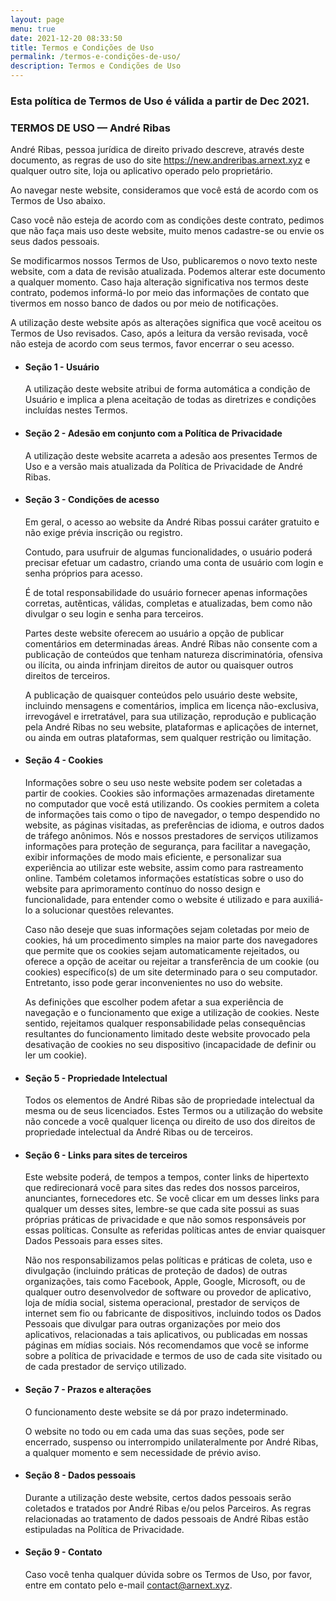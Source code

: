 ```yaml
---
layout: page
menu: true
date: 2021-12-20 08:33:50
title: Termos e Condições de Uso
permalink: /termos-e-condições-de-uso/
description: Termos e Condições de Uso
---
```



### Esta política de Termos de Uso é válida a partir de Dec 2021.

### TERMOS DE USO — André Ribas

André Ribas, pessoa jurídica de direito privado descreve, através deste documento, as regras de uso do site https://new.andreribas.arnext.xyz e qualquer outro site, loja ou aplicativo operado pelo proprietário.

Ao navegar neste website, consideramos que você está de acordo com os Termos de Uso abaixo.

Caso você não esteja de acordo com as condições deste contrato, pedimos que não faça mais uso deste website, muito menos cadastre-se ou envie os seus dados pessoais.

Se modificarmos nossos Termos de Uso, publicaremos o novo texto neste website, com a data de revisão atualizada. Podemos alterar este documento a qualquer momento. Caso haja alteração significativa nos termos deste contrato, podemos informá-lo por meio das informações de contato que tivermos em nosso banco de dados ou por meio de notificações.

A utilização deste website após as alterações significa que você aceitou os Termos de Uso revisados. Caso, após a leitura da versão revisada, você não esteja de acordo com seus termos, favor encerrar o seu acesso.

* #### Seção 1 - Usuário

  A utilização deste website atribui de forma automática a condição de Usuário e implica a plena aceitação de todas as diretrizes e condições incluídas nestes Termos.
* #### Seção 2 - Adesão em conjunto com a Política de Privacidade

  A utilização deste website acarreta a adesão aos presentes Termos de Uso e a versão mais atualizada da Política de Privacidade de André Ribas.
* #### Seção 3 - Condições de acesso

  Em geral, o acesso ao website da André Ribas possui caráter gratuito e não exige prévia inscrição ou registro.

  Contudo, para usufruir de algumas funcionalidades, o usuário poderá precisar efetuar um cadastro, criando uma conta de usuário com login e senha próprios para acesso.

  É de total responsabilidade do usuário fornecer apenas informações corretas, autênticas, válidas, completas e atualizadas, bem como não divulgar o seu login e senha para terceiros.

  Partes deste website oferecem ao usuário a opção de publicar comentários em determinadas áreas. André Ribas não consente com a publicação de conteúdos que tenham natureza discriminatória, ofensiva ou ilícita, ou ainda infrinjam direitos de autor ou quaisquer outros direitos de terceiros.

  A publicação de quaisquer conteúdos pelo usuário deste website, incluindo mensagens e comentários, implica em licença não-exclusiva, irrevogável e irretratável, para sua utilização, reprodução e publicação pela André Ribas no seu website, plataformas e aplicações de internet, ou ainda em outras plataformas, sem qualquer restrição ou limitação.
* #### Seção 4 - Cookies

  Informações sobre o seu uso neste website podem ser coletadas a partir de cookies. Cookies são informações armazenadas diretamente no computador que você está utilizando. Os cookies permitem a coleta de informações tais como o tipo de navegador, o tempo despendido no website, as páginas visitadas, as preferências de idioma, e outros dados de tráfego anônimos. Nós e nossos prestadores de serviços utilizamos informações para proteção de segurança, para facilitar a navegação, exibir informações de modo mais eficiente, e personalizar sua experiência ao utilizar este website, assim como para rastreamento online. Também coletamos informações estatísticas sobre o uso do website para aprimoramento contínuo do nosso design e funcionalidade, para entender como o website é utilizado e para auxiliá-lo a solucionar questões relevantes.

  Caso não deseje que suas informações sejam coletadas por meio de cookies, há um procedimento simples na maior parte dos navegadores que permite que os cookies sejam automaticamente rejeitados, ou oferece a opção de aceitar ou rejeitar a transferência de um cookie (ou cookies) específico(s) de um site determinado para o seu computador. Entretanto, isso pode gerar inconvenientes no uso do website.

  As definições que escolher podem afetar a sua experiência de navegação e o funcionamento que exige a utilização de cookies. Neste sentido, rejeitamos qualquer responsabilidade pelas consequências resultantes do funcionamento limitado deste website provocado pela desativação de cookies no seu dispositivo (incapacidade de definir ou ler um cookie).
* #### Seção 5 - Propriedade Intelectual

  Todos os elementos de André Ribas são de propriedade intelectual da mesma ou de seus licenciados. Estes Termos ou a utilização do website não concede a você qualquer licença ou direito de uso dos direitos de propriedade intelectual da André Ribas ou de terceiros.
* #### Seção 6 - Links para sites de terceiros

  Este website poderá, de tempos a tempos, conter links de hipertexto que redirecionará você para sites das redes dos nossos parceiros, anunciantes, fornecedores etc. Se você clicar em um desses links para qualquer um desses sites, lembre-se que cada site possui as suas próprias práticas de privacidade e que não somos responsáveis por essas políticas. Consulte as referidas políticas antes de enviar quaisquer Dados Pessoais para esses sites.

  Não nos responsabilizamos pelas políticas e práticas de coleta, uso e divulgação (incluindo práticas de proteção de dados) de outras organizações, tais como Facebook, Apple, Google, Microsoft, ou de qualquer outro desenvolvedor de software ou provedor de aplicativo, loja de mídia social, sistema operacional, prestador de serviços de internet sem fio ou fabricante de dispositivos, incluindo todos os Dados Pessoais que divulgar para outras organizações por meio dos aplicativos, relacionadas a tais aplicativos, ou publicadas em nossas páginas em mídias sociais. Nós recomendamos que você se informe sobre a política de privacidade e termos de uso de cada site visitado ou de cada prestador de serviço utilizado.
* #### Seção 7 - Prazos e alterações

  O funcionamento deste website se dá por prazo indeterminado.

  O website no todo ou em cada uma das suas seções, pode ser encerrado, suspenso ou interrompido unilateralmente por André Ribas, a qualquer momento e sem necessidade de prévio aviso.
* #### Seção 8 - Dados pessoais

  Durante a utilização deste website, certos dados pessoais serão coletados e tratados por André Ribas e/ou pelos Parceiros. As regras relacionadas ao tratamento de dados pessoais de André Ribas estão estipuladas na Política de Privacidade.
* #### Seção 9 - Contato

  Caso você tenha qualquer dúvida sobre os Termos de Uso, por favor, entre em contato pelo e-mail contact@arnext.xyz.
